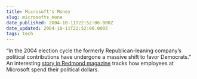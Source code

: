 ```yaml
---
title: Microsoft's Money
slug: microsofts_mone
date_published: 2004-10-11T22:52:06.000Z
date_updated: 2004-10-11T22:52:06.000Z
tags: tech
---
```


“In the 2004 election cycle the formerly Republican-leaning company’s political contributions have undergone a massive shift to favor Democrats.” An interesting [story in Redmond magazine](http://redmondmag.com/features/article.asp?EditorialsID=440) tracks how employees at Microsoft spend their political dollars.
